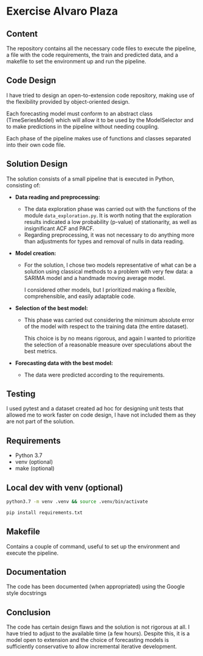 # Exercise Alvaro Plaza

## Content

The repository contains all the necessary code files to execute the pipeline,
a file with the code requirements, the train and predicted data, and a makefile to
set the environment up and run the pipeline.  

## Code Design

I have tried to design an open-to-extension code repository, making use of the
flexibility provided by object-oriented design.

Each forecasting model must conform to an abstract class (TimeSeriesModel) 
which will allow it to be used by the ModelSelector and to make predictions in
the pipeline without needing coupling.

Each phase of the pipeline makes use of functions and classes separated into
their own code file.

## Solution Design

The solution consists of a small pipeline that is executed in Python, consisting of:

- **Data reading and preprocessing:**
  - The data exploration phase was carried out with the functions of the module `data_exploration.py`. 
    It is worth noting that the exploration results indicated a low probability (p-value) of stationarity, as well as insignificant ACF and PACF.
  - Regarding preprocessing, it was not necessary to do anything more than adjustments for types and removal of nulls in data reading.

- **Model creation:**
  - For the solution, I chose two models representative of what can be a solution using
    classical methods to a problem with very few data: a SARIMA model and a handmade moving
    average model.
    
    I considered other models, but I prioritized making a flexible, comprehensible, and easily adaptable code.

- **Selection of the best model:**
  - This phase was carried out considering the minimum absolute error of the model with respect
    to the training data (the entire dataset).
    
    This choice is by no means rigorous, and again I wanted to prioritize the selection of a reasonable measure over speculations about the best metrics.

- **Forecasting data with the best model:**
  - The data were predicted according to the requirements.

## Testing

I used pytest and a dataset created ad hoc for designing unit tests that allowed 
me to work faster on code design, I have not included them as they are not part 
of the solution.


## Requirements

* Python 3.7
* venv (optional)
* make (optional)


## Local dev with venv (optional)

```sh
python3.7 -m venv .venv && source .venv/bin/activate

pip install requirements.txt
```


## Makefile

Contains a couple of command, useful to set up the environment
and execute the pipeline.


## Documentation

The code has been documented (when appropriated) using the Google style docstrings

## Conclusion
The code has certain design flaws and the solution is not rigorous at all. 
I have tried to adjust to the available time (a few hours).
Despite this, it is a model open to extension and the choice of forecasting
models is sufficiently conservative to allow incremental iterative development.



